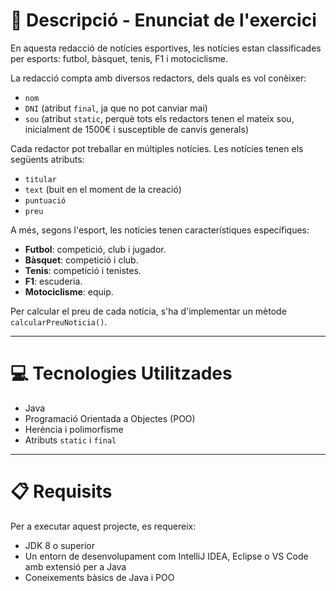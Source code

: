 # 📄 Descripció - Enunciat de l'exercici

En aquesta redacció de notícies esportives, les notícies estan classificades per esports: futbol, bàsquet, tenis, F1 i motociclisme.

La redacció compta amb diversos redactors, dels quals es vol conèixer:
- `nom`
- `DNI` (atribut `final`, ja que no pot canviar mai)
- `sou` (atribut `static`, perquè tots els redactors tenen el mateix sou, inicialment de 1500€ i susceptible de canvis generals)

Cada redactor pot treballar en múltiples notícies. Les notícies tenen els següents atributs:
- `titular`
- `text` (buit en el moment de la creació)
- `puntuació`
- `preu`

A més, segons l'esport, les notícies tenen característiques específiques:
- **Futbol**: competició, club i jugador.
- **Bàsquet**: competició i club.
- **Tenis**: competició i tenistes.
- **F1**: escuderia.
- **Motociclisme**: equip.

Per calcular el preu de cada notícia, s'ha d'implementar un mètode `calcularPreuNoticia()`.

---

# 💻 Tecnologies Utilitzades

- Java
- Programació Orientada a Objectes (POO)
- Herència i polimorfisme
- Atributs `static` i `final`

---

# 📋 Requisits

Per a executar aquest projecte, es requereix:

- JDK 8 o superior
- Un entorn de desenvolupament com IntelliJ IDEA, Eclipse o VS Code amb extensió per a Java
- Coneixements bàsics de Java i POO



